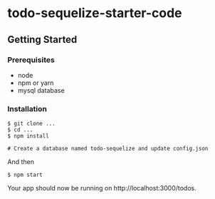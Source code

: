 # todo-sequelize-starter-code

## Getting Started

### Prerequisites

* node
* npm or yarn
* mysql database

### Installation


```
$ git clone ...
$ cd ...
$ npm install

# Create a database named todo-sequelize and update config.json
```

And then


```
$ npm start
```

Your app should now be running on http://localhost:3000/todos.
